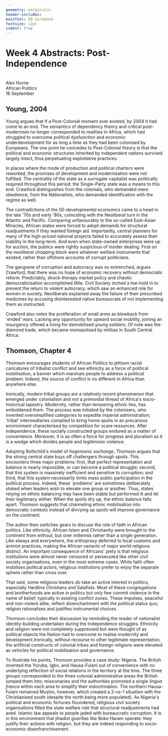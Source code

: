 ```yaml
---
geometry: margin=1in
header-includes:
mainfont: EB Garamond
fontsize: 12pt
indent: true
---
```


# Week 4 Abstracts: Post-Independence
\
Alex Horne
\
African Politics
\
16 September 

## Young, 2004

Young argues that if a Post-Colonial moment ever existed, by 2004 it had come to an end. The semantics of dependency theory and critical post-modernism no longer corresponded to realities in Africa, which had struggled to overcome political dysfunction and economic underdevelopment for as long a time as they had been colonised by Europeans. The one point he concedes to Post-Colonial theory is that the political and economic structures inherited by independent nations survived largely intact, thus perpetuating exploitative practices.

In places where the mode of production and political charters were reworked, the promises of development and modernisation were not fulfilled. The centrality of the state as a surrogate capitalist was politically required throughout this period; the Single-Party state was a means to this end. Crawford distinguishes from the colonials, who demanded mere obedience, from the Nationalists, who demanded identification with the regime as well.

The contradictions of the ISI-developmental economics came to a head in the late '70s and early '80s, coinciding with the Neoliberal turn in the Atlantic and Pacific. Comparing unfavourably to the so-called East-Asian Miracles, African states were forced to adopt demands for structural readjustments if they wanted foreign aid. Importantly, central planners for many of the high-priced national projects failed to accurately assess their viability in the long-term. And even when state-owned enterprises were up for auction, the publics were rightly suspicious of insider dealing. First on the neoliberal chopping block were whatever welfare instruments that existed, rather than offshore accounts of corrupt politicians.

The gangrene of corruption and autocracy was so entrenched, argues Crawford, that there was no hope of economic recovery without democratic reform. Predictably, shock-therapy market policy and chaotic democraticisation accomplished little. Civil Society inched a toe-hold in to prevent the return to violent autocracy, which saw an enhanced role for women in society. Neoliberals explained away the failure of their prescribed medicines by accusing disinterested native bureaucrats of not implementing them as instructed.

Crawford also notes the proliferation of small arms as blowback from \`ended\' wars. Lacking any opportunity for upward social mobility, joining an insurgency offered a living for demobilised young soldiers. Of note was the diamond trade, which became monopolised by militias in South Central Africa. 

## Thomson, Chapter 4

Thomson encourages students of African Politics to jettison racist caricatures of tribalist conflict and see ethnicity as a force of political mobilisation, a banner which marshals people to address a political problem. Indeed, the source of conflict is no different in Africa than anywhere else.

Ironically, modern tribal groups are a relatively recent phenomenon that emerged under colonialism and *not* a primordial thread of Africa's socio-historical tapestry. Modernity, rather than tempering ethnic ties, has emboldened them. The process was initiated by the colonisers, who invented oversimplified categories to expedite imperial administration; \`tribal\' intermediaries complied to bring home spoils in an precarious environment characterised by competition for scare resources. After independence, these socially constructed groups endured as a matter of convenience. Moreover, it is as often a force for progress and pluralism as it is a wedge which divides people and legitimises violence.

Adopting Rothchild's model of *hegemonic exchange*, Thomson argues that the strong central state buys off challengers through spoils. This encounters three major problems: first, that perfect representation and balance is nearly impossible, or can become a political struggle; second, that this system is massively inefficient and sensitive to corruption; and third, that this system necessarily limits mass public participation in the political process. Indeed, these \`problems\' are sometimes deliberately stoked when leaders wish to elevate one group or another. Thus, states relying on ethnic balancing may have been stable but performed ill and let their legitimacy wither. When the spoils dry up, the ethnic balance falls apart. Thomson suggests that channeling ethnic mobilisation into democratic contests instead of divvying up spoils will improve governance on the continent.

The author then switches gears to discuss the role of faith in African politics. Like ethnicity, African Islam and Christianity were brought to the continent from without, but over millennia rather than a single generation. Like always and everywhere, the orthopraxy deferred to local customs and animist practices, making the African variants of major world religions distinct. An important consequence of Africans' piety is that religious institutions were almost never censored or persecuted like other civil society organisations, even in the most extreme cases. While faith often mobilises political actors, religious institutions prefer to enjoy the separate sphere rather than cross over.

That said, some religious leaders *do* take an active interest in politics, especially Hardline Christians and Salafists. Most of these congregations and brotherhoods are active in politics but only few commit violence in the name of belief, typically in existing conflict zones. These impulses, peaceful and non-violent alike, reflect disenchantment with the political status quo; religion rationalises and justifies instrumental choices. 

Thomson concludes their discussion by reminding the reader of nationalist identity-building undertaken during the Independence struggles. Ethnicity and religion were not completely suppressed but were thought of as political objects the Nation had to overcome to realise modernity and development.Ironically, without recourse to other legitimate representation, the artificial constructs of colonial tribes and foreign religions were elevated as vehicles for political mobilisation and governance.

To illustrate his points, Thomson provides a case study: Nigeria. The British invented the Yoruba, Igbo, and Hausa-Fulani out of convenience with no underlying reflection of social relations in the territory at the time. The three groups corresponded to the three colonial administrative areas the British lumped them into; missionaries and the authorities promoted a single *lingua franca* within each area to simplify their indoctrination. The northern Hausa-Fulani remained Muslim, however, which created a 2-vs-1 situation with the Christianised south (despite the north being more populated). As Nigeria's political and economic fortunes floundered, religious civil society organisations filled the state welfare role that structural readjustments had axed. Islamic law appeals to people jaded with bureaucratic corruption. It is in this environment that jihadist guerillas like Boko Haram operate: they justify their actions with religion, but they are indeed responding to socio-economic disenfranchisement.
